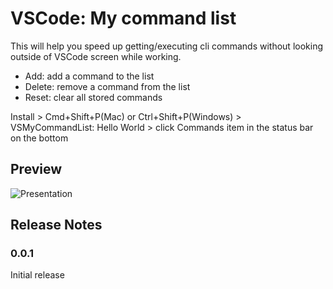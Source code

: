 # VSCode: My command list

This will help you speed up getting/executing cli commands without looking outside of VSCode screen while working.

- Add: add a command to the list
- Delete: remove a command from the list
- Reset: clear all stored commands

Install > Cmd+Shift+P(Mac) or Ctrl+Shift+P(Windows) > VSMyCommandList: Hello World > click Commands item in the status bar on the bottom

## Preview

![Presentation](https://user-images.githubusercontent.com/57822790/187105534-be1cd720-8a9e-4f0f-a04b-2e44342ced1e.gif)

## Release Notes

### 0.0.1

Initial release

